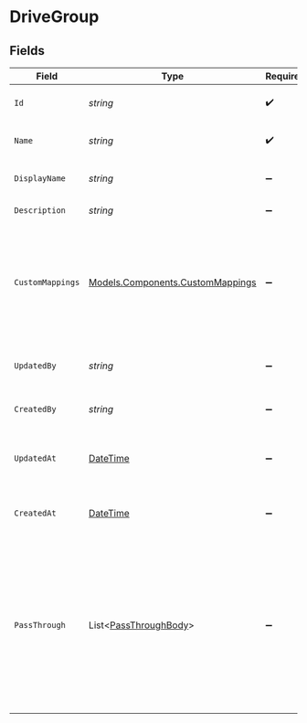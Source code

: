 # DriveGroup


## Fields

| Field                                                                                                                                                   | Type                                                                                                                                                    | Required                                                                                                                                                | Description                                                                                                                                             | Example                                                                                                                                                 |
| ------------------------------------------------------------------------------------------------------------------------------------------------------- | ------------------------------------------------------------------------------------------------------------------------------------------------------- | ------------------------------------------------------------------------------------------------------------------------------------------------------- | ------------------------------------------------------------------------------------------------------------------------------------------------------- | ------------------------------------------------------------------------------------------------------------------------------------------------------- |
| `Id`                                                                                                                                                    | *string*                                                                                                                                                | :heavy_check_mark:                                                                                                                                      | A unique identifier for an object.                                                                                                                      | 12345                                                                                                                                                   |
| `Name`                                                                                                                                                  | *string*                                                                                                                                                | :heavy_check_mark:                                                                                                                                      | The name of the drive group                                                                                                                             | accounting                                                                                                                                              |
| `DisplayName`                                                                                                                                           | *string*                                                                                                                                                | :heavy_minus_sign:                                                                                                                                      | The display name of the drive group                                                                                                                     | accounting                                                                                                                                              |
| `Description`                                                                                                                                           | *string*                                                                                                                                                | :heavy_minus_sign:                                                                                                                                      | A description of the object.                                                                                                                            | A description                                                                                                                                           |
| `CustomMappings`                                                                                                                                        | [Models.Components.CustomMappings](../../Models/Components/CustomMappings.md)                                                                           | :heavy_minus_sign:                                                                                                                                      | When custom mappings are configured on the resource, the result is included here.                                                                       |                                                                                                                                                         |
| `UpdatedBy`                                                                                                                                             | *string*                                                                                                                                                | :heavy_minus_sign:                                                                                                                                      | The user who last updated the object.                                                                                                                   | 12345                                                                                                                                                   |
| `CreatedBy`                                                                                                                                             | *string*                                                                                                                                                | :heavy_minus_sign:                                                                                                                                      | The user who created the object.                                                                                                                        | 12345                                                                                                                                                   |
| `UpdatedAt`                                                                                                                                             | [DateTime](https://learn.microsoft.com/en-us/dotnet/api/system.datetime?view=net-5.0)                                                                   | :heavy_minus_sign:                                                                                                                                      | The date and time when the object was last updated.                                                                                                     | 2020-09-30T07:43:32.000Z                                                                                                                                |
| `CreatedAt`                                                                                                                                             | [DateTime](https://learn.microsoft.com/en-us/dotnet/api/system.datetime?view=net-5.0)                                                                   | :heavy_minus_sign:                                                                                                                                      | The date and time when the object was created.                                                                                                          | 2020-09-30T07:43:32.000Z                                                                                                                                |
| `PassThrough`                                                                                                                                           | List<[PassThroughBody](../../Models/Components/PassThroughBody.md)>                                                                                     | :heavy_minus_sign:                                                                                                                                      | The pass_through property allows passing service-specific, custom data or structured modifications in request body when creating or updating resources. |                                                                                                                                                         |